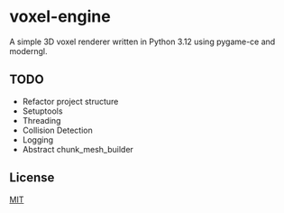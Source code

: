 # voxel-engine

A simple 3D voxel renderer written in Python 3.12 using pygame-ce and moderngl.

## TODO
 - Refactor project structure
 - Setuptools
 - Threading
 - Collision Detection
 - Logging
 - Abstract chunk_mesh_builder

## License

[MIT](https://choosealicense.com/licenses/mit/)